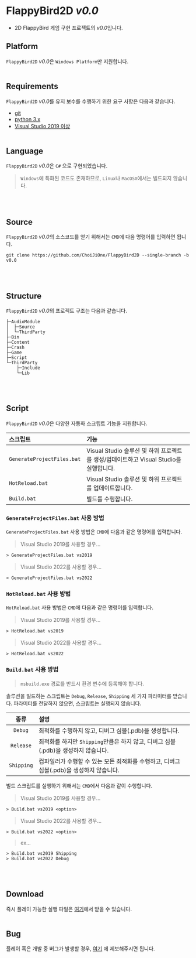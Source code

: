 # FlappyBird2D *v0.0*
- 2D FlappyBird 게임 구현 프로젝트의 *v0.0*입니다.


## Platform

`FlappyBird2D` *v0.0*은 `Windows Platform`만 지원합니다.
<br><br>


## Requirements

`FlappyBird2D` *v0.0*를 유지 보수를 수행하기 위한 요구 사항은 다음과 같습니다.
- [git](https://git-scm.com/)
- [python 3.x](https://www.python.org/downloads/)
- [Visual Studio 2019 이상](https://visualstudio.microsoft.com/)
<br><br>


## Language

`FlappyBird2D` *v0.0*은 `C#` 으로 구현되었습니다.  
> `Windows`에 특화된 코드도 존재하므로, `Linux`나 `MacOSX`에서는 빌드되지 않습니다.

<br><br>


## Source

`FlappyBird2D` *v0.0*의 소스코드를 얻기 위해서는 `CMD`에 다음 명령어를 입력하면 됩니다.
```
git clone https://github.com/ChoiJiOne/FlappyBird2D --single-branch -b v0.0
```
<br><br>


## Structure

`FlappyBird2D` *v0.0*의 프로젝트 구조는 다음과 같습니다.
```
├─AudioModule
│  ├─Source
│  └─ThirdParty
├─Bin
├─Content
├─Crash
├─Game
├─Script
└─ThirdParty
    ├─Include
    └─Lib
```
<br><br>


## Script

`FlappyBird2D` *v0.0*은 다양한 자동화 스크립트 기능을 지원합니다.  

| 스크립트 | 기능 |
|:---|:---|
| `GenerateProjectFiles.bat`    |  Visual Studio 솔루션 및 하위 프로젝트를 생성/업데이트하고 Visual Studio를 실행합니다. |
| `HotReload.bat`    | Visual Studio 솔루션 및 하위 프로젝트를 업데이트합니다. |
| `Build.bat`    | 빌드를 수행합니다. |

###  `GenerateProjectFiles.bat` 사용 방법

`GenerateProjectFiles.bat` 사용 방법은 `CMD`에 다음과 같은 명령어를 입력합니다.

> Visual Studio 2019를 사용할 경우...
```
> GenerateProjectFiles.bat vs2019
```

> Visual Studio 2022를 사용할 경우...
```
> GenerateProjectFiles.bat vs2022
```

### `HotReload.bat` 사용 방법

`HotReload.bat` 사용 방법은 `CMD`에 다음과 같은 명령어를 입력합니다.

> Visual Studio 2019를 사용할 경우...
```
> HotReload.bat vs2019
```

> Visual Studio 2022를 사용할 경우...
```
> HotReload.bat vs2022
```

### `Build.bat` 사용 방법

> `msbuild.exe` 경로를 반드시 환경 변수에 등록해야 합니다.

솔루션을 빌드하는 스크립트는 `Debug`, `Release`, `Shipping` 세 가지 파라미터를 받습니다.
파라미터를 전달하지 않으면, 스크립트는 실행되지 않습니다.

| 종류 | 설명 |
|:---:|:---|
| `Debug`    | 최적화를 수행하지 않고, 디버그 심볼(.pdb)을 생성합니다. |
| `Release`  | 최적화를 하지만 `Shipping`만큼은 하지 않고, 디버그 심볼(.pdb)을 생성하지 않습니다. |
| `Shipping` | 컴파일러가 수행할 수 있는 모든 최적화를 수행하고, 디버그 심볼(.pdb)을 생성하지 않습니다. |

빌드 스크립트를 실행하기 위해서는 `CMD`에서 다음과 같이 수행합니다.

> Visual Studio 2019를 사용할 경우...
```
> Build.bat vs2019 <option>
```

> Visual Studio 2022를 사용할 경우...
```
> Build.bat vs2022 <option>
```

> ex...
```
> Build.bat vs2019 Shipping
> Build.bat vs2022 Debug
```
<br><br>


## Download

즉시 플레이 가능한 실행 파일은 [여기](https://github.com/ChoiJiOne/FlappyBird2D/releases/tag/v0.0)에서 받을 수 있습니다.
<br><br>


## Bug

플레이 혹은 개발 중 버그가 발생할 경우, [여기](https://github.com/ChoiJiOne/FlappyBird2D/issues) 에 제보해주시면 됩니다.
